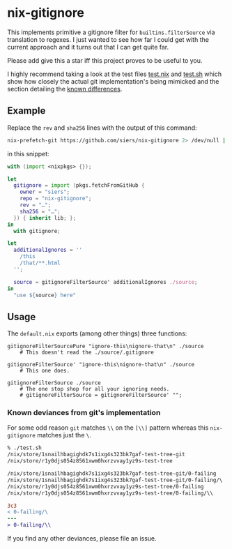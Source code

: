 # nix-gitignore
This implements primitive a gitignore filter for `builtins.filterSource` via
translation to regexes. I just wanted to see how far I could get with the
current approach and it turns out that I can get quite far.

Please add give this a star iff this project proves to be useful to you.

I highly recommend taking a look at the test files
[test.nix](https://github.com/siers/nix-gitignore/blob/master/test.nix) and
[test.sh](https://github.com/siers/nix-gitignore/blob/master/test.sh)
which show how closely the actual git implementation's being mimicked and the section detailing
the [known differences](#known-deviances-from-gits-implementation).

## Example

Replace the `rev` and `sha256` lines with the output of this command:

```bash
nix-prefetch-git https://github.com/siers/nix-gitignore 2> /dev/null | jq -r '"rev = \"\(.rev)\";\nsha256 = \"\(.sha256)\";"'
```

in this snippet:

```nix
with (import <nixpkgs> {});

let
  gitignore = import (pkgs.fetchFromGitHub {
    owner = "siers";
    repo = "nix-gitignore";
    rev = "…";
    sha256 = "…";
  }) { inherit lib; };
in
  with gitignore;

let
  additionalIgnores = ''
    /this
    /that/**.html
  '';

  source = gitignoreFilterSource' additionalIgnores ./source;
in
  "use ${source} here"
```

## Usage

The `default.nix` exports (among other things) three functions:

    gitignoreFilterSourcePure "ignore-this\nignore-that\n" ./source
        # This doesn't read the ./source/.gitignore

    gitignoreFilterSource' "ignore-this\nignore-that\n" ./source
        # This one does.

    gitignoreFilterSource ./source
        # The one stop shop for all your ignoring needs.
        # gitignoreFilterSource = gitignoreFilterSource' "";

### Known deviances from git's implementation

For some odd reason `git` matches `\\` on the `[\\]` pattern whereas this `nix-gitignore` matches just the `\`.

```diff
% ./test.sh
/nix/store/1snailhbagighdk7s1ixg4s323bk7gaf-test-tree-git
/nix/store/r1y0djs054z8561xwm0hxrzvvay1yz9s-test-tree

/nix/store/1snailhbagighdk7s1ixg4s323bk7gaf-test-tree-git/0-failing
/nix/store/1snailhbagighdk7s1ixg4s323bk7gaf-test-tree-git/0-failing/\
/nix/store/r1y0djs054z8561xwm0hxrzvvay1yz9s-test-tree/0-failing
/nix/store/r1y0djs054z8561xwm0hxrzvvay1yz9s-test-tree/0-failing/\\

3c3
< 0-failing/\
---
> 0-failing/\\
```

If you find any other deviances, please file an issue.
